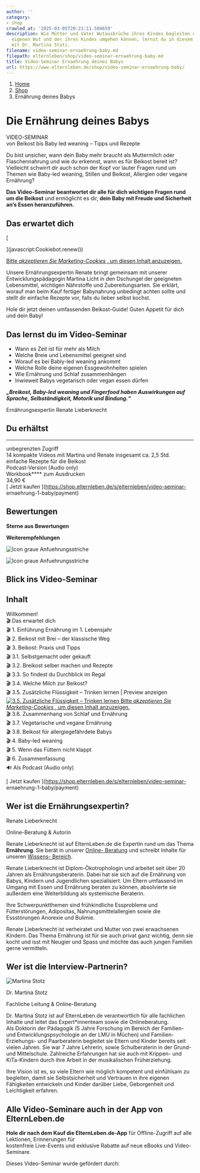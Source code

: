```yaml
---
author: ''
category:
- shop
crawled_at: '2025-03-05T20:21:11.504659'
description: Wie Mütter und Väter Wutausbrüche ihres Kindes begleiten und mit ihrer
  eigenen Wut und der ihres Kindes umgehen können, lernst du in diesem Video-Seminar
  mit Dr. Martina Stotz.
filename: video-seminar-ernaehrung-baby.md
filepath: elternleben/shop/video-seminar-ernaehrung-baby.md
title: Video-Seminar Ernaehrung deines Babys
url: https://www.elternleben.de/shop/video-seminar-ernaehrung-baby/
---
```


  1. [ Home ](/)
  2. [ Shop ](/shop)
  3. Ernährung deines Babys



#  Die Ernährung deines Babys

VIDEO-SEMINAR  
von Beikost bis Baby led weaning – Tipps und Rezepte

Du bist unsicher, wann dein Baby mehr braucht als Muttermilch oder
Flaschennahrung und wie du erkennst, wann es für Beikost bereit ist?
Vielleicht schwirrt dir auch schon der Kopf vor lauter Fragen rund um Themen
wie Baby-led weaning, Stillen und Beikost, Allergien oder vegane Ernährung?

**Das Video-Seminar beantwortet dir alle für dich wichtigen Fragen rund um die
Beikost** und ermöglicht es dir, **dein Baby mit Freude und Sicherheit an‘s
Essen heranzuführen.**

##  Das erwartet dich

[

](javascript:Cookiebot.renew\(\))

[Bitte _akzeptieren Sie Marketing-Cookies_ , um diesen Inhalt
anzuzeigen.](javascript:Cookiebot.renew\(\))

Unsere Ernährungsexpertin Renate bringt gemeinsam mit unserer
Entwicklungspädagogin Martina Licht in den Dschungel der geeigneten
Lebensmittel, wichtigen Nährstoffe und Zubereitungsarten. Sie erklärt, worauf
man beim Kauf fertiger Babynahrung unbedingt achten sollte und stellt dir
einfache Rezepte vor, falls du lieber selbst kochst.

Hole dir jetzt deinen umfassenden Beikost-Guide! Guten Appetit für dich und
dein Baby!

##  Das lernst du im Video-Seminar

  * Wann es Zeit ist für mehr als Milch
  * Welche Breie und Lebensmittel geeignet sind
  * Worauf es bei Bably-led weaning ankommt
  * Welche Rolle deine eigenen Essgewohnheiten spielen
  * Wie Ernährung und Schlaf zusammenhängen
  * Inwieweit Babys vegetarisch oder vegan essen dürfen  

**_„Breikost, Baby-led weaning und Fingerfood haben Auswirkungen auf Sprache,
Selbständigkeit, Motorik und Bindung.“_**

Ernährungsexpertin Renate Lieberknecht

## Du erhältst  
  
---  
 unbegrenzten Zugriff  
 14 kompakte Videos mit Martina
und Renate insgesamt ca. 2,5 Std.  
 einfache Rezepte für die
Beikost  
 Podcast-Version (Audio only)  
 Workbook**** zum Ausdrucken  
34,90 €  
[ Jetzt kaufen ](https://shop.elternleben.de/s/elternleben/video-seminar-
ernaehrung-1-baby/payment)  
  
##  Bewertungen

**Sterne aus Bewertungen**

**Weiterempfehlungen**

![Icon graue
Anfuehrungsstriche](/fileadmin/Assets/Icons/anfuehrungsstriche_grau.svg)

![Icon graue
Anfuehrungsstriche](/fileadmin/Assets/Icons/anfuehrungsstriche_grau.svg)

##  Blick ins Video-Seminar

Inhalt  
---  
Willkommen!  
🎬 Das erwartet dich  
🎬 1\. Einführung Ernährung im 1. Lebensjahr  
🎬 2\. Beikost mit Brei – der klassische Weg  
🎬 3\. Beikost: Praxis und Tipps  
🎬 3.1. Selbstgemacht oder gekauft  
🎬 3.2. Breikost selber machen und Rezepte  
🎬 3.3. So findest du Durchblick im Regal  
🎬 3.4. Welche Milch zur Beikost?  
🎬 3.5. Zusätzliche Flüssigkeit – Trinken lernen  |  Preview anzeigen  
[ ![3.5. Zusätzliche Flüssigkeit – Trinken
lernen](https://img.youtube.com/vi/xfeOhi5cewc/maxresdefault.jpg)
](javascript:Cookiebot.renew\(\)) [Bitte _akzeptieren Sie Marketing-Cookies_ ,
um diesen Inhalt anzuzeigen.](javascript:Cookiebot.renew\(\))  
🎬 3.6. Zusammenhang von Schlaf und Ernährung  
🎬 3.7. Vegetarische und vegane Ernährung  
🎬 3.8. Beikost für allergiegefährdete Babys  
🎬 4\. Baby-led weaning  
🎬 5\. Wenn das Füttern nicht klappt  
🎬 6\. Zusammenfassung  
🔊 Als Podcast (Audio only)  
  
[ Jetzt kaufen ](https://shop.elternleben.de/s/elternleben/video-seminar-
ernaehrung-1-baby/payment)

##  Wer ist die Ernährungsexpertin?



Renate Lieberknecht

Online-Beratung & Autorin

Renate Lieberknecht ist auf ElternLeben.de die Expertin rund um das Thema
**Ernährung**. Sie berät in unserer [Online-
Beratung](https://www.elternleben.de/ueber-stell-uns-deine-frage/) und
schreibt Inhalte für unseren [Wissens-
Bereich](https://www.elternleben.de/elternwissen/).

Renate Lieberknecht ist Diplom-Ökotrophologin und arbeitet seit über 20 Jahren
als Ernährungsberaterin. Dabei hat sie sich auf die Ernährung von Babys,
Kindern und Jugendlichen spezialisiert. Um Eltern umfassend im Umgang mit
Essen und Ernährung beraten zu können, absolvierte sie außerdem eine
Weiterbildung als systemische Beraterin.

Ihre Schwerpunktthemen sind frühkindliche Essprobleme und Fütterstörungen,
Adipositas, Nahrungsmittelallergien sowie die Essstörungen Anorexie und
Bulimie.

Renate Lieberknecht ist verheiratet und Mutter von zwei erwachsenen Kindern.
Das Thema Ernährung ist für sie auch privat ganz wichtig, denn sie kocht und
isst mit Neugier und Spass und möchte das auch jungen Familien gerne
vermitteln.

##  Wer ist die Interview-Partnerin?

![Martina
Stotz](/fileadmin/_processed_/2/4/csm_Dr._Martina_Stotz_NAH_neu_90a21d79e3.jpeg)

Dr. Martina Stotz

Fachliche Leitung & Online-Beratung

Dr. Martina Stotz ist auf ElternLeben.de verantwortlich für alle fachlichen
Inhalte und leitet das Expert*innenteam sowie die Onlineberatung.  
Als Doktorin der Pädagogik (5 Jahre Forschung im Bereich der Familien- und
Entwicklungspsychologie an der LMU in Müchen) und Familien- Erziehungs- und
Paarberaterin begleitet sie Eltern und Kinder bereits seit vielen Jahren. Sie
war 7 Jahre Lehrerin, sowie Schulberaterin in der Grund- und Mittelschule.
Zahlreiche Erfahrungen hat sie auch mit Krippen- und KiTa-Kindern durch ihre
Arbeit in der musikalischen Früherziehung.  
  
Ihre Vision ist es, so viele Eltern wie möglich kompetent und einfühlsam zu
begleiten, damit sie Selbstsicherheit und Vertrauen in ihre eigenen
Fähigkeiten entwickeln und Kinder darüber Liebe, Geborgenheit und Leichtigkeit
erfahren.

##  Alle Video-Seminare auch in der App von ElternLeben.de

**Hole dir nach dem Kauf die ElternLeben.de-App** für Offline-Zugriff auf alle
Lektionen, Erinnerungen für  
kostenfreie Live-Events und exklusive Rabatte auf neue eBooks und Video-
Seminare.

[ 
](https://play.google.com/store/apps/details?id=com.elternleben.app)

[ 
](https://apps.apple.com/app/id1611753266)

Dieses Video-Seminar wurde gefördert durch:



